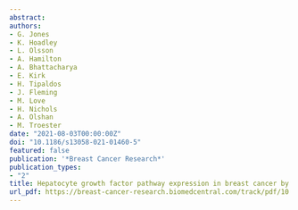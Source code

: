 ```yaml
---
abstract:
authors:
- G. Jones
- K. Hoadley
- L. Olsson
- A. Hamilton
- A. Bhattacharya
- E. Kirk
- H. Tipaldos
- J. Fleming
- M. Love
- H. Nichols
- A. Olshan
- M. Troester
date: "2021-08-03T00:00:00Z"
doi: "10.1186/s13058-021-01460-5"
featured: false
publication: '*Breast Cancer Research*'
publication_types:
- "2"
title: Hepatocyte growth factor pathway expression in breast cancer by race and subtype
url_pdf: https://breast-cancer-research.biomedcentral.com/track/pdf/10.1186/s13058-021-01460-5.pdf
---
```

